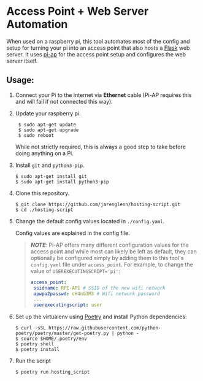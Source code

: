 # Access Point + Web Server Automation

When used on a raspberry pi, this tool automates most of the config and setup for turning your pi into an access point that also hosts a [Flask](https://flask.palletsprojects.com/en/2.1.x/) web server. It uses [pi-ap](https://github.com/f1linux/pi-ap) for the access point setup and configures the web server itself.

## Usage:

1. Connect your Pi to the internet via **Ethernet** cable (Pi-AP requires this and will fail if not connected this way).

2. Update your raspberry pi.

   ```shell
    $ sudo apt-get update
    $ sudo apt-get upgrade
    $ sudo reboot
   ```

   While not strictly required, this is always a good step to take before doing anything on a Pi.

3. Install `git` and `python3-pip`.

   ```shell
   $ sudo apt-get install git
   $ sudo apt-get install python3-pip
   ```

4. Clone this repository.

   ```shell
   $ git clone https://github.com/jarenglenn/hosting-script.git
   $ cd ./hosting-script
   ```

5. Change the default config values located in `./config.yaml`.

   Config values are explained in the config file.

   > **_NOTE_**: Pi-AP offers many different configuration values for the access point and while most can likely be left as default, they can optionally be configured simply by adding them to this tool's `config.yaml` file under `access_point`. For example, to change the value of `USEREXECUTINGSCRIPT='pi'`:
   >
   > ```yaml
   > access_point:
   >  ssidname: RPI-AP1 # SSID of the new wifi network
   >  apwpa2passwd: cH4nG3M3 # Wifi network password
   >  ...
   >  userexecutingscript: user
   > ```

6. Set up the virtualenv using [Poetry](https://python-poetry.org/) and install Python dependencies:

   ```shell
   $ curl -sSL https://raw.githubusercontent.com/python-poetry/poetry/master/get-poetry.py | python -
   $ source $HOME/.poetry/env
   $ poetry shell
   $ poetry install
   ```

7. Run the script
   ```shell
   $ poetry run hosting_script
   ```
